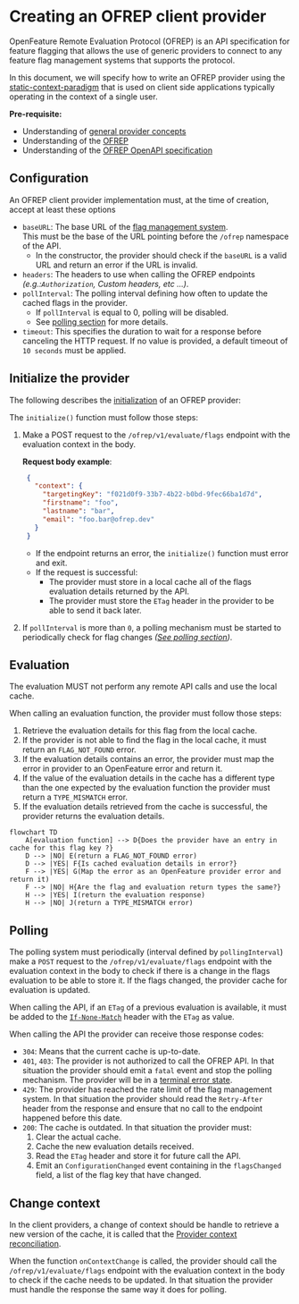 # Creating an OFREP client provider

OpenFeature Remote Evaluation Protocol (OFREP) is an API specification for feature flagging that allows the use of generic providers to connect to any feature flag management systems that supports the protocol.

In this document, we will specify how to write an OFREP provider using the [static-context-paradigm](https://openfeature.dev/specification/glossary/#static-context-paradigm) that is used on client side applications typically operating in the context of a single user. 

**Pre-requisite:**
- Understanding of [general provider concepts](https://openfeature.dev/docs/reference/concepts/provider/)
- Understanding of the [OFREP](../../README.md)
- Understanding of the [OFREP OpenAPI specification](../../service/openapi.yaml)

## Configuration
An OFREP client provider implementation must, at the time of creation, accept at least these options
- `baseURL`: The base URL of the [flag management system](https://openfeature.dev/specification/glossary#flag-management-system).  
  This must be the base of the URL pointing before the `/ofrep` namespace of the API.
  - In the constructor, the provider should check if the `baseURL` is a valid URL and return an error if the URL is invalid.
- `headers`: The headers to use when calling the OFREP endpoints *(e.g.:`Authorization`, Custom headers, etc ...)*.
- `pollInterval`: The polling interval defining how often to update the cached flags in the provider.
  - If `pollInterval` is equal to 0, polling will be disabled.
  - See [polling section](#polling) for more details.
- `timeout`: This specifies the duration to wait for a response before canceling the HTTP request. If no value is provided, a default timeout of `10 seconds` must be applied.

## Initialize the provider
The following describes the [initialization](https://openfeature.dev/specification/sections/providers#24-initialization) of an OFREP provider:

The `initialize()` function must follow those steps:
1. Make a POST request to the `/ofrep/v1/evaluate/flags` endpoint with the evaluation context in the body.

   **Request body example**:
   ```json
    {
      "context": {
        "targetingKey": "f021d0f9-33b7-4b22-b0bd-9fec66ba1d7d",
        "firstname": "foo",
        "lastname": "bar",
        "email": "foo.bar@ofrep.dev"
      }
    }
   ```

    - If the endpoint returns an error, the `initialize()` function must error and exit.  
    - If the request is successful:
      - The provider must store in a local cache all of the flags evaluation details returned by the API. 
      - The provider must store the `ETag` header in the provider to be able to send it back later.
2. If `pollInterval` is more than `0`, a polling mechanism must be started to periodically check for flag changes *([See polling section](#polling))*.

## Evaluation
The evaluation MUST not perform any remote API calls and use the local cache.

When calling an evaluation function, the provider must follow those steps:
1. Retrieve the evaluation details for this flag from the local cache.
2. If the provider is not able to find the flag in the local cache, it must return an `FLAG_NOT_FOUND` error.
3. If the evaluation details contains an error, the provider must map the error in provider to an OpenFeature error and return it.
4. If the value of the evaluation details in the cache has a different type than the one expected by the evaluation function the provider must return a `TYPE_MISMATCH` error.
5. If the evaluation details retrieved from the cache is successful, the provider returns the evaluation details.


```mermaid
flowchart TD
    A[evaluation function] --> D{Does the provider have an entry in cache for this flag key ?}
    D --> |NO| E(return a FLAG_NOT_FOUND error)
    D --> |YES| F{Is cached evaluation details in error?} 
    F --> |YES| G(Map the error as an OpenFeature provider error and return it)
    F --> |NO| H{Are the flag and evaluation return types the same?}
    H --> |YES| I(return the evaluation response)
    H --> |NO| J(return a TYPE_MISMATCH error)
```

## Polling
The polling system must periodically (interval defined by `pollingInterval`) make a `POST` request to the `/ofrep/v1/evaluate/flags` endpoint with the evaluation context in the body to check if there is a change in the flags evaluation to be able to store it.
If the flags changed, the provider cache for evaluation is updated.

When calling the API, if an `ETag` of a previous evaluation is available, it must be added to the [`If-None-Match`](https://developer.mozilla.org/en-US/docs/Web/HTTP/Reference/Headers/If-None-Match) header with the `ETag` as value.

When calling the API the provider can receive those response codes:
- `304`: Means that the current cache is up-to-date.
- `401`, `403`: The provider is not authorized to call the OFREP API. In that situation the provider should emit a `fatal` event and stop the polling mechanism. The provider will be in a [terminal error state](https://openfeature.dev/specification/sections/flag-evaluation#requirement-177).
- `429`: The provider has reached the rate limit of the flag management system. In that situation the provider should read the `Retry-After` header from the response and ensure that no call to the endpoint happened before this date.
- `200`: The cache is outdated. In that situation the provider must:
  1. Clear the actual cache.
  2. Cache the new evaluation details received.
  3. Read the `ETag` header and store it for future call the API.
  4. Emit an `ConfigurationChanged` event containing in the `flagsChanged` field, a list of the flag key that have changed.

## Change context
In the client providers, a change of context should be handle to retrieve a new version of the cache, it is called that the [Provider context reconciliation](https://openfeature.dev/specification/sections/providers/#26-provider-context-reconciliation).

When the function `onContextChange` is called, the provider should call the `/ofrep/v1/evaluate/flags` endpoint with the evaluation context in the body to check if the cache needs to be updated. In that situation the provider must handle the response the same way it does for polling.